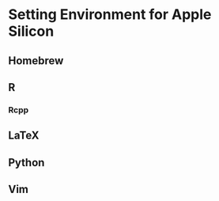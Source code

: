 # Setting Environment for Apple Silicon

## Homebrew


## R

### Rcpp


## LaTeX


## Python


## Vim

